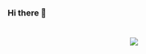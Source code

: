 ### Hi there 👋

 <h1 align="center">
    <a href="https://git.io/typing-svg">
      <img src="https://readme-typing-svg.herokuapp.com/?lines=Hello,+👋+There!;I'm Ayşe İhtiyar....&center=true&size=30">
    </a>
  </h1>
<!--
**ayseihtiyar/ayseihtiyar** is a ✨ _special_ ✨ repository because its `README.md` (this file) appears on your GitHub profile.

Here are some ideas to get you started:

- 🔭 I’m currently working on ...
- 🌱 I’m currently learning ...
- 👯 I’m looking to collaborate on ...
- 🤔 I’m looking for help with ...
- 💬 Ask me about ...
- 📫 How to reach me: ...
- 😄 Pronouns: ...
- ⚡ Fun fact: ...
-->
